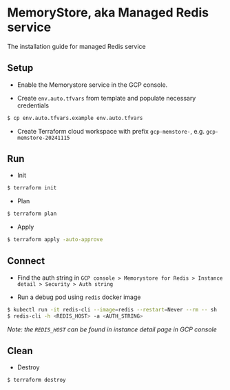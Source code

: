 # MemoryStore, aka Managed Redis service
The installation guide for managed Redis service

## Setup

- Enable the Memorystore service in the GCP console.

- Create `env.auto.tfvars` from template and populate necessary credentials
```sh
$ cp env.auto.tfvars.example env.auto.tfvars
```

- Create Terraform cloud workspace with prefix `gcp-memstore-`, e.g. `gcp-memstore-20241115`

## Run

- Init
```sh
$ terraform init
```

- Plan
```sh
$ terraform plan
```

- Apply
```sh
$ terraform apply -auto-approve
```

## Connect

- Find the auth string in `GCP console > Memorystore for Redis > Instance detail > Security > Auth string`

- Run a debug pod using `redis` docker image
```sh
$ kubectl run -it redis-cli --image=redis --restart=Never --rm -- sh
$ redis-cli -h <REDIS_HOST> -a <AUTH_STRING>
```

*Note: the `REDIS_HOST` can be found in instance detail page in GCP console*

## Clean

- Destroy
```sh
$ terraform destroy
```